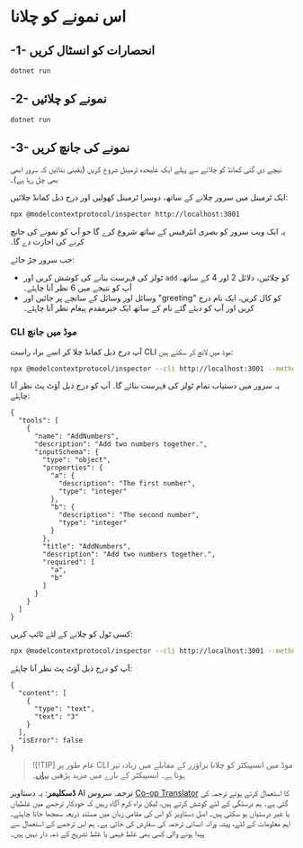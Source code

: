 <!--
CO_OP_TRANSLATOR_METADATA:
{
  "original_hash": "b97c5e77cede68533d7a92d0ce89bc0a",
  "translation_date": "2025-05-17T11:53:22+00:00",
  "source_file": "03-GettingStarted/05-sse-server/solution/dotnet/README.md",
  "language_code": "ur"
}
-->
# اس نمونے کو چلانا

## -1- انحصارات کو انسٹال کریں

```bash
dotnet run
```

## -2- نمونے کو چلائیں

```bash
dotnet run
```

## -3- نمونے کی جانچ کریں

نیچے دی گئی کمانڈ کو چلانے سے پہلے ایک علیحدہ ٹرمینل شروع کریں (یقینی بنائیں کہ سرور ابھی بھی چل رہا ہے)۔

ایک ٹرمینل میں سرور چلانے کے ساتھ، دوسرا ٹرمینل کھولیں اور درج ذیل کمانڈ چلائیں:

```bash
npx @modelcontextprotocol/inspector http://localhost:3001
```

یہ ایک ویب سرور کو بصری انٹرفیس کے ساتھ شروع کرے گا جو آپ کو نمونے کی جانچ کرنے کی اجازت دے گا۔

جب سرور جڑ جائے:

- ٹولز کی فہرست بنانے کی کوشش کریں اور `add` کو چلائیں، دلائل 2 اور 4 کے ساتھ، آپ کو نتیجے میں 6 نظر آنا چاہئے۔
- وسائل اور وسائل کے سانچے پر جائیں اور "greeting" کو کال کریں، ایک نام درج کریں اور آپ کو دیئے گئے نام کے ساتھ ایک خیرمقدم پیغام نظر آنا چاہئے۔

### CLI موڈ میں جانچ

آپ درج ذیل کمانڈ چلا کر اسے براہ راست CLI موڈ میں لانچ کر سکتے ہیں:

```bash 
npx @modelcontextprotocol/inspector --cli http://localhost:3001 --method tools/list
```

یہ سرور میں دستیاب تمام ٹولز کی فہرست بنائے گا۔ آپ کو درج ذیل آؤٹ پٹ نظر آنا چاہئے:

```text
{
  "tools": [
    {
      "name": "AddNumbers",
      "description": "Add two numbers together.",
      "inputSchema": {
        "type": "object",
        "properties": {
          "a": {
            "description": "The first number",
            "type": "integer"
          },
          "b": {
            "description": "The second number",
            "type": "integer"
          }
        },
        "title": "AddNumbers",
        "description": "Add two numbers together.",
        "required": [
          "a",
          "b"
        ]
      }
    }
  ]
}
```

کسی ٹول کو چلانے کے لئے ٹائپ کریں:

```bash
npx @modelcontextprotocol/inspector --cli http://localhost:3001 --method tools/call --tool-name AddNumbers --tool-arg a=1 --tool-arg b=2
```

آپ کو درج ذیل آؤٹ پٹ نظر آنا چاہئے:

```text
{
  "content": [
    {
      "type": "text",
      "text": "3"
    }
  ],
  "isError": false
}
```

> ![!TIP]
> عام طور پر CLI موڈ میں انسپیکٹر کو چلانا براؤزر کے مقابلے میں زیادہ تیز ہوتا ہے۔
> انسپیکٹر کے بارے میں مزید پڑھیں [یہاں](https://github.com/modelcontextprotocol/inspector)۔

**ڈسکلیمر**:
یہ دستاویز AI ترجمہ سروس [Co-op Translator](https://github.com/Azure/co-op-translator) کا استعمال کرتے ہوئے ترجمہ کی گئی ہے۔ ہم درستگی کے لئے کوشش کرتے ہیں، لیکن براہ کرم آگاہ رہیں کہ خودکار ترجمے میں غلطیاں یا غیر درستیاں ہو سکتی ہیں۔ اصل دستاویز کو اس کی مقامی زبان میں مستند ذریعہ سمجھا جانا چاہئے۔ اہم معلومات کے لئے، پیشہ ورانہ انسانی ترجمہ کی سفارش کی جاتی ہے۔ ہم اس ترجمے کے استعمال سے پیدا ہونے والی کسی بھی غلط فہمی یا غلط تشریح کے ذمہ دار نہیں ہیں۔